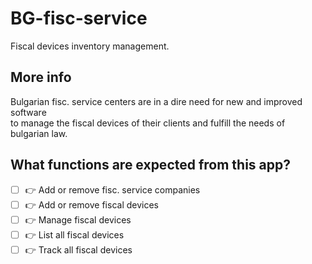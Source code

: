# BG-fisc-service
Fiscal devices inventory management.

## More info
Bulgarian fisc. service centers are in a dire need for new and improved software\
to manage the fiscal devices of their clients and fulfill the needs of bulgarian law. 

## What functions are expected from this app?

- [ ] :point_right: Add or remove fisc. service companies
- [ ] :point_right: Add or remove fiscal devices
- [ ] :point_right: Manage fiscal devices
- [ ] :point_right: List all fiscal devices
- [ ] :point_right: Track all fiscal devices